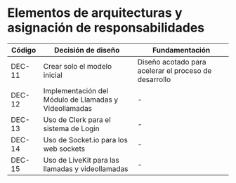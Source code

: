 # Elementos de arquitecturas y asignación de responsabilidades

| Código | Decisión de diseño                                    | Fundamentación                                        |
| ------ | ----------------------------------------------------- | ----------------------------------------------------- |
| DEC-11 | Crear solo el modelo inicial                          | Diseño acotado para acelerar el proceso de desarrollo |
| DEC-12 | Implementación del Módulo de Llamadas y Videollamadas | -                                                     |
| DEC-13 | Uso de Clerk para el sistema de Login                 | -                                                     |
| DEC-14 | Uso de Socket.io para los web sockets                 | -                                                     |
| DEC-15 | Uso de LiveKit para las llamadas y videollamadas      | -                                                     |
